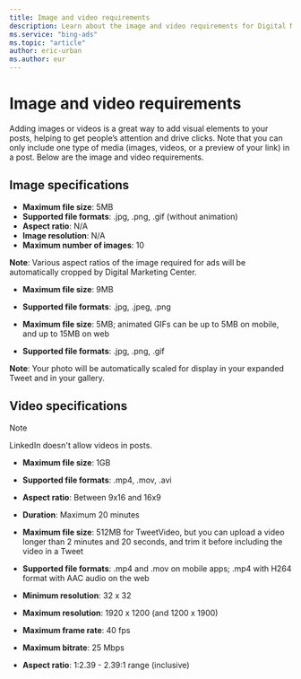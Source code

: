 ```yaml
---
title: Image and video requirements
description: Learn about the image and video requirements for Digital Marketing Center
ms.service: "bing-ads"
ms.topic: "article"
author: eric-urban
ms.author: eur
---
```


# Image and video requirements

Adding images or videos is a great way to add visual elements to your posts, helping to get people’s attention and drive clicks. Note that you can only include one type of media (images, videos, or a preview of your link) in a post. Below are the image and video requirements.

## Image specifications

- **Maximum file size**: 5MB
- **Supported file formats**: .jpg, .png, .gif (without animation)
- **Aspect ratio**: N/A
- **Image resolution**: N/A
- **Maximum number of images**: 10

**Note**: Various aspect ratios of the image required for ads will be automatically cropped by Digital Marketing Center.

- **Maximum file size**: 9MB
- **Supported file formats**: .jpg, .jpeg, .png

- **Maximum file size**: 5MB; animated GIFs can be up to 5MB on mobile, and up to 15MB on web
- **Supported file formats**: .jpg, .png, .gif

**Note**: Your photo will be automatically scaled for display in your expanded Tweet and in your gallery.

## Video specifications

> [!NOTE]
> LinkedIn doesn't allow videos in posts.

- **Maximum file size**: 1GB
- **Supported file formats**: .mp4, .mov, .avi
- **Aspect ratio**: Between 9x16 and 16x9
- **Duration**: Maximum 20 minutes

- **Maximum file size**: 512MB for TweetVideo, but you can upload a video longer than 2 minutes and 20 seconds, and trim it before including the video in a Tweet
- **Supported file formats**: .mp4 and .mov on mobile apps; .mp4 with H264 format with AAC audio on the web
- **Minimum resolution**: 32 x 32
- **Maximum resolution**: 1920 x 1200 (and 1200 x 1900)
- **Maximum frame rate**: 40 fps
- **Maximum bitrate**: 25 Mbps
- **Aspect ratio**: 1:2.39 - 2.39:1 range (inclusive)


